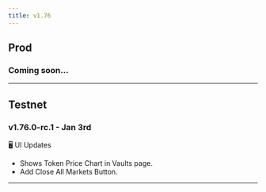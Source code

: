 ```yaml
---
title: v1.76
---
```


## Prod
### Coming soon...
---


## Testnet
### v1.76.0-rc.1 - Jan 3rd

🖥️  UI Updates
* Shows Token Price Chart in Vaults page.
* Add Close All Markets Button.
---
